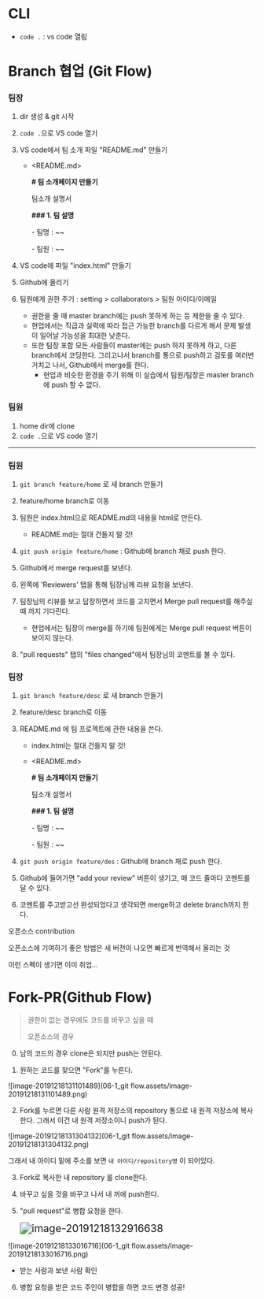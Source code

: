 # CLI

- `code .` : vs code 열림



# Branch 협업 (Git Flow)

### 팀장

1. dir 생성 & git 시작 

2. `code .`으로 VS code 열기

3. VS code에서 팀 소개 파일 "README.md" 만들기

   - <README.md>

     **# 팀 소개페이지 만들기** 

     팀소개 설명서 

     

     **### 1. 팀 설명** 

     \- 팀명 : ~~

     \- 팀원 : ~~

4. VS code에 파일 "index.html" 만들기

5. Github에 올리기

6. 팀원에게 권한 주기 : setting > collaborators > 팀원 아이디/이메일

   - 권한을 줄 때 master branch에는 push 못하게 하는 등 제한을 줄 수 있다.
   - 현업에서는 직급과 실력에 따라 접근 가능한 branch를 다르게 해서 문제 발생이 일어날 가능성을 최대한 낮춘다.
   - 또한 팀장 포함 모든 사람들이 master에는 push 하지 못하게 하고, 다른 branch에서 코딩한다. 그리고나서 branch를 통으로 push하고 검토를 여러번 거치고 나서, Github에서 merge를 한다.
     - 현업과 비슷한 환경을 주기 위해 이 실습에서 팀원/팀장은 master branch에 push 할 수 없다.

### 팀원

1. home dir에 clone
2. `code .`으로 VS code 열기

---

### 팀원

1. `git branch feature/home` 로 새 branch 만들기
2. feature/home branch로 이동
3. 팀원은 index.html으로 README.md의 내용을 html로 만든다.
   - README.md는 절대 건들지 말 것!

4. `git push origin feature/home` : Github에 branch 채로 push 한다.
5. Github에서 merge request를 보낸다.
6. 왼쪽에 'Reviewers' 탭을 통해 팀장님께 리뷰 요청을 보낸다.
7. 팀장님의 리뷰를 보고 답장하면서 코드를 고치면서 Merge pull request를 해주실 때 까지 기다린다.
   - 현업에서는 팀장이 merge를 하기에 팀원에게는 Merge pull request 버튼이 보이지 않는다.
8. "pull requests" 탭의 "files changed"에서 팀장님의 코멘트를 볼 수 있다.

### 팀장

1.  `git branch feature/desc` 로 새 branch 만들기

2. feature/desc branch로 이동

3. README.md 에 팀 프로젝트에 관한 내용을 쓴다.

   - index.html는 절대 건들지 말 것!

   - <README.md>

     **# 팀 소개페이지 만들기** 

     팀소개 설명서 

     

     **### 1. 팀 설명** 

     \- 팀명 : ~~

     \- 팀원 : ~~

     

4. `git push origin feature/des` : Github에 branch 채로 push 한다.
5. Github에 들어가면 "add your review" 버튼이 생기고, 매 코드 줄마다 코멘트를 달 수 있다.
6. 코멘트를 주고받고선 완성되었다고 생각되면 merge하고 delete branch까지 한다.



오픈소스 contribution

오픈소스에 기여하기 좋은 방법은 새 버전이 나오면 빠르게 번역해서 올리는 것

이런 스펙이 생기면 이미 취업...



# Fork-PR(Github Flow)

> 권한이 없는 경우에도 코드를 바꾸고 싶을 때
>
> 오픈소스의 경우

0. 남의 코드의 경우 clone은 되지만 push는 안된다.

1. 원하는 코드를 찾으면 "Fork"를 누른다.

![image-20191218131101489](06-1_git flow.assets/image-20191218131101489.png)

2. Fork를 누르면 다른 사람 원격 저장소의 repository 통으로 내 원격 저장소에 복사한다. 그래서 이건 내 원격 저장소이니 push가 된다.

![image-20191218131304132](06-1_git flow.assets/image-20191218131304132.png)

 그래서 내 아이디 밑에 주소를 보면 `내 아이디/repository명` 이 되어있다.

3. Fork로 복사한 내 repository 를 clone한다.

4. 바꾸고 싶을 것을 바꾸고 나서 내 꺼에 push한다.

5. "pull request"로 병합 요청을 한다.

   <img src="06-2_github flow.assets/image-20191218132916638.png" alt="image-20191218132916638" style="zoom:150%;" />

   

![image-20191218133016716](06-1_git flow.assets/image-20191218133016716.png) 

- 받는 사람과 보낸 사람 확인

6. 병합 요청을 받은 코드 주인이 병합을 하면 코드 변경 성공!